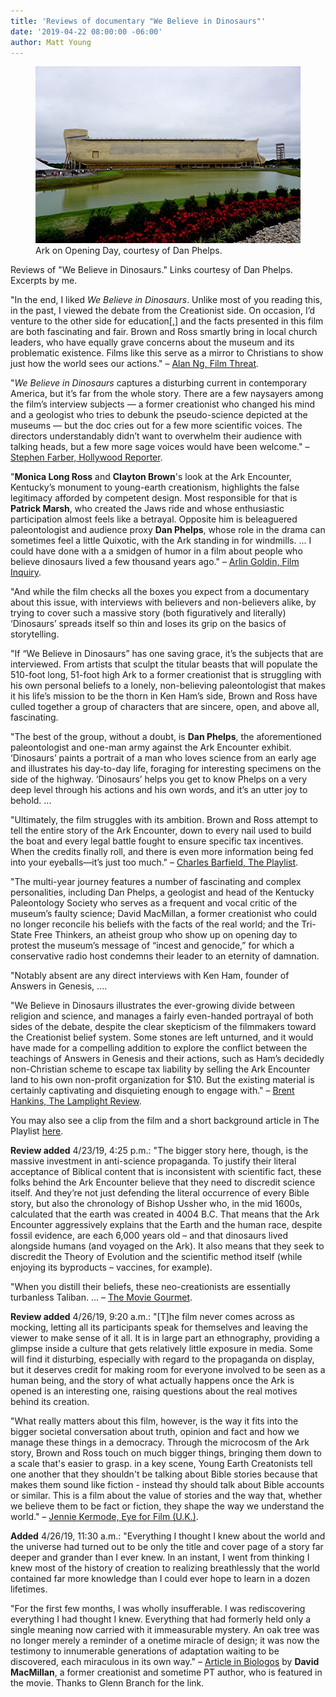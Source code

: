 ```yaml
---
title: 'Reviews of documentary "We Believe in Dinosaurs"'
date: '2019-04-22 08:00:00 -06:00'
author: Matt Young
---
```

<figure>
<img src="/uploads/2019/Ark_On_Opening_Day.jpg" alt="Ark"/>
<figcaption>
Ark on Opening Day, courtesy of Dan Phelps.
</figcaption>
</figure>

Reviews of "We Believe in Dinosaurs." Links courtesy of Dan Phelps. Excerpts by me.


"In the end, I liked <i>We Believe in Dinosaurs</i>. Unlike most of you reading this, in the past, I viewed the debate from the Creationist side. On occasion, I’d venture to the other side for education[,] and the facts presented in this film are both fascinating and fair. Brown and Ross smartly bring in local church leaders, who have equally grave concerns about the museum and its problematic existence. Films like this serve as a mirror to Christians to show just how the world sees our actions." &ndash; <a href="http://filmthreat.com/reviews/we-believe-in-dinosaurs/">Alan Ng, Film Threat</a>.



"<i>We Believe in Dinosaurs</i> captures a disturbing current in contemporary America, but it’s far from the whole story. There are a few naysayers among the film’s interview subjects — a former creationist who changed his mind and a geologist who tries to debunk the pseudo-science depicted at the museums — but the doc cries out for a few more scientific voices. The directors understandably didn’t want to overwhelm their audience with talking heads, but a few more sage voices would have been welcome." &ndash; <a href="https://www.hollywoodreporter.com/review/we-believe-dinosaurs-review-1201432">Stephen Farber, Hollywood Reporter</a>.


"<strong>Monica Long Ross</strong> and <strong>Clayton Brown</strong>'s look at the Ark Encounter, Kentucky’s monument to young-earth creationism, highlights the false legitimacy afforded by competent design. Most responsible for that is <strong>Patrick Marsh</strong>, who created the Jaws ride and whose enthusiastic participation almost feels like a betrayal. Opposite him is beleaguered paleontologist and audience proxy <strong>Dan Phelps</strong>, whose role in the drama can sometimes feel a little Quixotic, with the Ark standing in for windmills. ... I could have done with a a smidgen of humor in a film about people who believe dinosaurs lived a few thousand years ago." &ndash; <a href="https://www.filminquiry.com/san-francisco-international-film-fest-week-1-round-up/">Arlin Goldin, Film Inquiry</a>.

<!--more-->

"And while the film checks all the boxes you expect from a documentary about this issue, with interviews with believers and non-believers alike, by trying to cover such a massive story (both figuratively and literally) ‘Dinosaurs’ spreads itself so thin and loses its grip on the basics of storytelling.


"If “We Believe in Dinosaurs” has one saving grace, it’s the subjects that are interviewed. From artists that sculpt the titular beasts that will populate the 510-foot long, 51-foot high Ark to a former creationist that is struggling with his own personal beliefs to a lonely, non-believing paleontologist that makes it his life’s mission to be the thorn in Ken Ham’s side, Brown and Ross have culled together a group of characters that are sincere, open, and above all, fascinating.


"The best of the group, without a doubt, is <strong>Dan Phelps</strong>, the aforementioned paleontologist and one-man army against the Ark Encounter exhibit. ‘Dinosaurs’ paints a portrait of a man who loves science from an early age and illustrates his day-to-day life, foraging for interesting specimens on the side of the highway. ‘Dinosaurs’ helps you get to know Phelps on a very deep level through his actions and his own words, and it’s an utter joy to behold. ...


"Ultimately, the film struggles with its ambition. Brown and Ross attempt to tell the entire story of the Ark Encounter, down to every nail used to build the boat and every legal battle fought to ensure specific tax incentives. When the credits finally roll, and there is even more information being fed into your eyeballs—it’s just too much." &ndash; <a href="https://theplaylist.net/we-believe-dinosaurs-review-20190419/">Charles Barfield, The Playlist</a>.


"The multi-year journey features a number of fascinating and complex personalities, including Dan Phelps, a geologist and head of the Kentucky Paleontology Society who serves as a frequent and vocal critic of the museum’s faulty science; David MacMillan, a former creationist who could no longer reconcile his beliefs with the facts of the real world; and the Tri-State Free Thinkers, an atheist group who show up on opening day to protest the museum’s message of “incest and genocide,” for which a conservative radio host condemns their leader to an eternity of damnation.


"Notably absent are any direct interviews with Ken Ham, founder of Answers in Genesis, ....


"We Believe in Dinosaurs illustrates the ever-growing divide between religion and science, and manages a fairly even-handed portrayal of both sides of the debate, despite the clear skepticism of the filmmakers toward the Creationist belief system. Some stones are left unturned, and it would have made for a compelling addition to explore the conflict between the teachings of Answers in Genesis and their actions, such as Ham’s decidedly non-Christian scheme to escape tax liability by selling the Ark Encounter land to his own non-profit organization for $10. But the existing material is certainly captivating and disquieting enough to engage with." &ndash; <a href="https://www.lamplightreview.com/we-believe-in-dinosaurs-review/">Brent Hankins, The Lamplight Review</a>. 


You may also see a clip from the film and a short background article in The Playlist <a href="https://theplaylist.net/we-believe-in-dinosaurs-exclusive-20190411/">here</a>.


<strong>Review added</strong> 4/23/19, 4:25 p.m.:  "The bigger story here, though, is the massive investment in anti-science propaganda.  To justify their literal acceptance of Biblical content that is inconsistent with scientific fact, these folks behind the Ark Encounter believe that they need to discredit science itself.  And they’re not just defending the literal occurrence of every Bible story, but also the chronology of Bishop Ussher who, in the mid 1600s, calculated that the earth was created in 4004 B.C.  That means that the Ark Encounter aggressively explains that the Earth and the human race, despite fossil evidence, are each 6,000 years old – and that dinosaurs lived alongside humans (and voyaged on the Ark). It also means that they seek to discredit the Theory of Evolution and the scientific method itself (while enjoying its byproducts – vaccines, for example).
  

"When you distill their beliefs, these neo-creationists are essentially turbanless Taliban. ...  &ndash; <a href="https://www.themoviegourmet.com/?p=28310">The Movie Gourmet</a>.


<strong>Review added</strong> 4/26/19, 9:20 a.m.: "[T]he film never comes across as mocking, letting all its participants speak for themselves and leaving the viewer to make sense of it all. It is in large part an ethnography, providing a glimpse inside a culture that gets relatively little exposure in media. Some will find it disturbing, especially with regard to the propaganda on display, but it deserves credit for making room for everyone involved to be seen as a human being, and the story of what actually happens once the Ark is opened is an interesting one, raising questions about the real motives behind its creation.


"What really matters about this film, however, is the way it fits into the bigger societal conversation about truth, opinion and fact and how we manage these things in a democracy. Through the microcosm of the Ark story, Brown and Ross touch on much bigger things, bringing them down to a scale that's easier to grasp. in a key scene, Young Earth Creatonists tell one another that they shouldn't be talking about Bible stories because that makes them sound like fiction - instead thy should talk about Bible accounts or similar. This is a film about the value of stories and the way that, whether we believe them to be fact or fiction, they shape the way we understand the world." &ndash; <a href="https://www.eyeforfilm.co.uk/review/we-believe-in-dinosaurs-2018-film-review-by-jennie-kermode">Jennie Kermode, Eye for Film (U.K.)</a>.


<strong>Added</strong> 4/26/19, 11:30 a.m.: "Everything I thought I knew about the world and the universe had turned out to be only the title and cover page of a story far deeper and grander than I ever knew. In an instant, I went from thinking I knew most of the history of creation to realizing breathlessly that the world contained far more knowledge than I could ever hope to learn in a dozen lifetimes.

"For the first few months, I was wholly insufferable. I was rediscovering everything I had thought I knew. Everything that had formerly held only a single meaning now carried with it immeasurable mystery. An oak tree was no longer merely a reminder of a onetime miracle of design; it was now the testimony to innumerable generations of adaptation waiting to be discovered, each miraculous in its own way." &ndash; <a href="https://biologos.org/articles/thinking-creationist">Article in Biologos</a> by <strong>David MacMillan</strong>, a former creationist and sometime PT author, who is featured in the movie. Thanks to Glenn Branch for the link.
